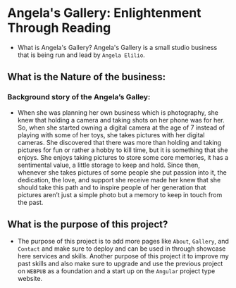 # Angela's Gallery: Enlightenment Through Reading

- What is Angela's Gallery? Angela's Gallery is a small studio business that is being run and lead by `Angela Elilio`.   

## What is the Nature of the business:  
### Background story of the Angela’s Galley: 

- When she was planning her own business which is photography, she knew that holding a 
camera and taking shots on her phone was for her. So, when she started owning a digital 
camera at the age of 7 instead of playing with some of her toys, she takes pictures with 
her digital cameras. She discovered that there was more than holding and taking pictures 
for fun or rather a hobby to kill time, but it is something that she enjoys. She enjoys taking 
pictures to store some core memories, it has a sentimental value, a little storage to keep 
and hold. Since then, whenever she takes pictures of some people she put passion into it, 
the dedication, the love, and support she receive made her knew that she should take this 
path and to inspire people of her generation that pictures aren’t just a simple photo but a 
memory to keep in touch from the past.

## What is the purpose of this project?

- The purpose of this project is to add more pages like `About`, `Gallery`, and `Contact` and make sure to deploy and can be used in through showcase here services and skills. Another purpose of this project it to improve my past skills and also make sure to upgrade and use the previous project on `WEBPUB` as a foundation and a start up on the `Angular` project type website. 
